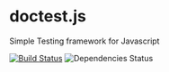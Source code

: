 # doctest.js

Simple Testing framework for Javascript

[![Build Status](https://travis-ci.com/wkoch/doctest.js.svg)](https://travis-ci.com/wkoch/doctest.js)
![Dependencies Status](https://david-dm.org/wkoch/doctest.js.svg)
